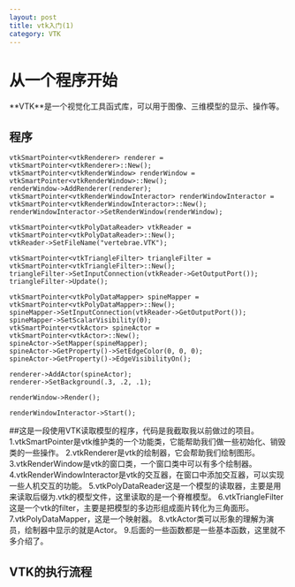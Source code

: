 ```yaml
---
layout: post
title: vtk入门(1) 
category: VTK
---
```


# 从一个程序开始
<div class="jieshao">
**VTK**是一个视觉化工具函式库，可以用于图像、三维模型的显示、操作等。
</div>

## 程序


	vtkSmartPointer<vtkRenderer> renderer = vtkSmartPointer<vtkRenderer>::New();
	vtkSmartPointer<vtkRenderWindow> renderWindow = vtkSmartPointer<vtkRenderWindow>::New();
	renderWindow->AddRenderer(renderer);
	vtkSmartPointer<vtkRenderWindowInteractor> renderWindowInteractor = vtkSmartPointer<vtkRenderWindowInteractor>::New();
	renderWindowInteractor->SetRenderWindow(renderWindow);

	vtkSmartPointer<vtkPolyDataReader> vtkReader = vtkSmartPointer<vtkPolyDataReader>::New();
	vtkReader->SetFileName("vertebrae.VTK");

	vtkSmartPointer<vtkTriangleFilter> triangleFilter = vtkSmartPointer<vtkTriangleFilter>::New();
	triangleFilter->SetInputConnection(vtkReader->GetOutputPort());
	triangleFilter->Update();

	vtkSmartPointer<vtkPolyDataMapper> spineMapper = vtkSmartPointer<vtkPolyDataMapper>::New();
	spineMapper->SetInputConnection(vtkReader->GetOutputPort());
	spineMapper->SetScalarVisibility(0);
	vtkSmartPointer<vtkActor> spineActor = vtkSmartPointer<vtkActor>::New();
	spineActor->SetMapper(spineMapper);
	spineActor->GetProperty()->SetEdgeColor(0, 0, 0);
	spineActor->GetProperty()->EdgeVisibilityOn();

	renderer->AddActor(spineActor);
	renderer->SetBackground(.3, .2, .1); 

	renderWindow->Render();

	renderWindowInteractor->Start();

##这是一段使用VTK读取模型的程序，代码是我截取我以前做过的项目。
1.vtkSmartPointer是vtk维护类的一个功能类，它能帮助我们做一些初始化、销毁类的一些操作。
2.vtkRenderer是vtk的绘制器，它会帮助我们绘制图形。
3.vtkRenderWindow是vtk的窗口类，一个窗口类中可以有多个绘制器。
4.vtkRenderWindowInteractor是vtk的交互器，在窗口中添加交互器，可以实现一些人机交互的功能。
5.vtkPolyDataReader这是一个模型的读取器，主要是用来读取后缀为.vtk的模型文件，这里读取的是一个脊椎模型。
6.vtkTriangleFilter这是一个vtk的filter，主要是把模型的多边形组成面片转化为三角面形。
7.vtkPolyDataMapper，这是一个映射器。
8.vtkActor类可以形象的理解为演员，绘制器中显示的就是Actor。
9.后面的一些函数都是一些基本函数，这里就不多介绍了。

## VTK的执行流程



